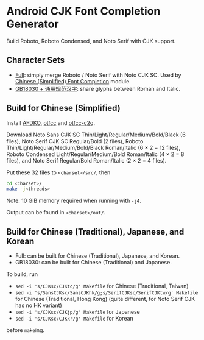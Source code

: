 # Android CJK Font Completion Generator

Build Roboto, Roboto Condensed, and Noto Serif with CJK support.

## Character Sets

+ [Full](full/): simply merge Roboto / Noto Serif with Noto CJK SC. Used by [Chinese (Simplified) Font Completion](https://github.com/Magisk-Modules-Repo/chinesesimplified-font-completion) module.
+ [GB18030 + 通用规范汉字](gb18030/): share glyphs between Roman and Italic.

<!-- [GB2312 + commonly used characters in Mainland China](gb2312/): share glyphs among Roman, Italic, Condensed Roman, and Condensed Italic. NOT RECOMMANDED, just for fun. -->

## Build for Chinese (Simplified)

Install [AFDKO](https://github.com/adobe-type-tools/afdko), [otfcc](https://github.com/caryll/otfcc) and [otfcc-c2q](https://github.com/caryll/otfcc-cubic2quad).

Download Noto Sans CJK SC Thin/Light/Regular/Medium/Bold/Black (6 files), Noto Serif CJK SC Regular/Bold (2 files), Roboto Thin/Light/Regular/Medium/Bold/Black Roman/Italic (6 × 2 = 12 files), Roboto Condensed Light/Regular/Medium/Bold Roman/Italic (4 × 2 = 8 files), and Noto Serif Regular/Bold Roman/Italic (2 × 2 = 4 files).

Put these 32 files to `<charset>/src/`, then

```bash
cd <charset>/
make -j<threads>
```

Note: 10 GiB memory required when running with `-j4`.

Output can be found in `<charset>/out/`.

## Build for Chinese (Traditional), Japanese, and Korean

+ Full: can be built for Chinese (Traditional), Japanese, and Korean.
+ GB18030: can be built for Chinese (Traditional) and Japanese.

<!-- 通用规范汉字: Chinese (Simplified) only, would be a disaster if built for other languages. -->

To build, run

+ `sed -i 's/CJKsc/CJKtc/g' Makefile` for Chinese (Traditional, Taiwan)
+ `sed -i 's/SansCJKsc/SansCJKhk/g;s/SerifCJKsc/SerifCJKtw/g' Makefile` for Chinese (Traditional, Hong Kong) (quite different, for Noto Serif CJK has no HK variant)
+ `sed -i 's/CJKsc/CJKjp/g' Makefile` for Japanese
+ `sed -i 's/CJKsc/CJKkr/g' Makefile` for Korean

before `make`ing.
